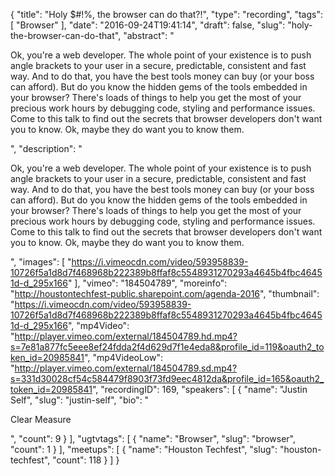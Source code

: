 {
  "title": "Holy $#!%, the browser can do that?!",
  "type": "recording",
  "tags": [
    "Browser"
  ],
  "date": "2016-09-24T19:41:14",
  "draft": false,
  "slug": "holy-the-browser-can-do-that",
  "abstract": "<p>Ok, you're a web developer. The whole point of your existence is to push angle brackets to your user in a secure, predictable, consistent and fast way. And to do that, you have the best tools money can buy (or your boss can afford). But do you know the hidden gems of the tools embedded in your browser? There's loads of things to help you get the most of your precious work hours by debugging code, styling and performance issues. Come to this talk to find out the secrets that browser developers don't want you to know. Ok, maybe they do want you to know them.</p>",
  "description": "<p>Ok, you're a web developer. The whole point of your existence is to push angle brackets to your user in a secure, predictable, consistent and fast way. And to do that, you have the best tools money can buy (or your boss can afford). But do you know the hidden gems of the tools embedded in your browser? There's loads of things to help you get the most of your precious work hours by debugging code, styling and performance issues. Come to this talk to find out the secrets that browser developers don't want you to know. Ok, maybe they do want you to know them.</p>",
  "images": [
    "https://i.vimeocdn.com/video/593958839-10726f5a1d8d7f468968b222389b8ffaf8c5548931270293a4645b4fbc46451d-d_295x166"
  ],
  "vimeo": "184504789",
  "moreinfo": "http://houstontechfest-public.sharepoint.com/agenda-2016",
  "thumbnail": "https://i.vimeocdn.com/video/593958839-10726f5a1d8d7f468968b222389b8ffaf8c5548931270293a4645b4fbc46451d-d_295x166",
  "mp4Video": "http://player.vimeo.com/external/184504789.hd.mp4?s=7e81a877fc5eee8ef24fdda2f4d629d7f1e4eda8&profile_id=119&oauth2_token_id=20985841",
  "mp4VideoLow": "http://player.vimeo.com/external/184504789.sd.mp4?s=331d30028cf54c584479f8903f73fd9eec4812da&profile_id=165&oauth2_token_id=20985841",
  "recordingID": 169,
  "speakers": [
    {
      "name": "Justin Self",
      "slug": "justin-self",
      "bio": "<p>Clear Measure</p>",
      "count": 9
    }
  ],
  "ugtvtags": [
    {
      "name": "Browser",
      "slug": "browser",
      "count": 1
    }
  ],
  "meetups": [
    {
      "name": "Houston Techfest",
      "slug": "houston-techfest",
      "count": 118
    }
  ]
}